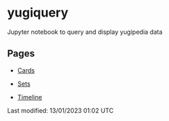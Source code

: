 # yugiquery
Jupyter notebook to query and display yugipedia data

## Pages

* [Cards](Cards.html)
* [Sets](Sets.html)

* [Timeline](Timeline.html)

Last modified: 13/01/2023 01:02 UTC

